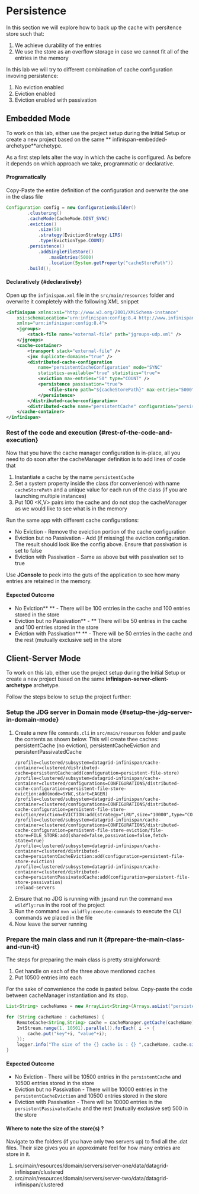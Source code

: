 # Persistence

In this section we will explore how to back up the cache with persitence store such that:

1. We achieve durability of the entries
2. We use the store as an overflow storage in case we cannot fit all of the entries in the memory 

In this lab we will try to different combination of cache configuration invoving persistence:

1. No eviction enabled
2. Eviction enabled
3. Eviction enabled with passivation

## Embedded Mode

To work on this lab, either use the project setup during the Initial Setup or create a new project based on the same ** infinispan-embedded-archetype**archetype.

As a first step lets alter the way in which the cache is configured. As before it depends on which approach we take, programmatic or declarative.

#### Programatically

Copy-Paste the entire definition of the configuration and overwrite the one in the class file

```java
Configuration config = new ConfigurationBuilder()
        .clustering()
        .cacheMode(CacheMode.DIST_SYNC)
        .eviction()
            .size(50)
            .strategy(EvictionStrategy.LIRS)
            .type(EvictionType.COUNT)
        .persistence()
            .addSingleFileStore()
                .maxEntries(5000)
                .location(System.getProperty("cacheStorePath"))
        .build();
```

#### Declaratively {#declaratively}

Open up the `infinispan.xml` file in the `src/main/resources` folder and overwrite it completely with the following XML snippet

```xml
<infinispan xmlns:xsi="http://www.w3.org/2001/XMLSchema-instance"
    xsi:schemaLocation="urn:infinispan:config:8.4 http://www.infinispan.org/schemas/infinispan-config-8.4.xsd"
    xmlns="urn:infinispan:config:8.4">
    <jgroups>
        <stack-file name="external-file" path="jgroups-udp.xml" />
    </jgroups>
    <cache-container>
        <transport stack="external-file" />
        <jmx duplicate-domains="true" />
        <distributed-cache-configuration
            name="persistentCacheConfiguration" mode="SYNC"
            statistics-available="true" statistics="true">
            <eviction max-entries="50" type="COUNT" />
            <persistence passivation="true">
                <file-store path="${cacheStorePath}" max-entries="5000" />
            </persistence>
        </distributed-cache-configuration>
        <distributed-cache name="persistentCache" configuration="persistentCacheConfiguration" />
    </cache-container>
</infinispan>
```

### Rest of the code and execution {#rest-of-the-code-and-execution}

Now that you have the cache manager configuration is in-place, all you need to do soon after the cacheManager definition is to add lines of code that

1. Instantiate a cache by the name `persistentCache` 
2. Set a system property inside the class \(for convenience\) with name `cacheStorePath` and a unique value for each run of the class \(if you are launching multiple instances\)
3. Put 100 &lt;K,V&gt; pairs into the cache and do not stop the cacheManager as we would like to see what is in the memory 

Run the same app with different cache configurations:

* No Eviction - Remove the eveiction portion of the cache configuration
* Eviction but no Passivation - Add \(if missing\) the eviction configuration. The result should look like the config above. Ensure that passivation is set to false
* Eviction with Passivation - Same as above but with passivation set to true

Use **JConsole** to peek into the guts of the application to see how many entries are retained in the memory.

#### Expected Outcome

* No Eviction** ** - There will be 100 entries in the cache and 100 entries stored in the store
* Eviction but no Passivation** - ** There will be 50 entries in the cache and 100 entries stored in the store
* Eviction with Passivation** ** - There will be 50 entries in the cache and the rest \(mutually exclusive set\) in the store

## Client-Server Mode

To work on this lab, either use the project setup during the Initial Setup or create a new project based on the same **infinispan-server-client-archetype** archetype.

Follow the steps below to setup the project further:

### Setup the JDG server in Domain mode {#setup-the-jdg-server-in-domain-mode}

1. Create a new file `commands.cli` in `src/main/resources` folder and paste the contents as shown below. This will create thee caches: persistentCache \(no eviction\), persistentCacheEviction and persistentPassivatedCache
   ```
   /profile=clustered/subsystem=datagrid-infinispan/cache-container=clustered/distributed-cache=persistentCache:add(configuration=persistent-file-store)
   /profile=clustered/subsystem=datagrid-infinispan/cache-container=clustered/configurations=CONFIGURATIONS/distributed-cache-configuration=persistent-file-store-eviction:add(mode=SYNC,start=EAGER)
   /profile=clustered/subsystem=datagrid-infinispan/cache-container=clustered/configurations=CONFIGURATIONS/distributed-cache-configuration=persistent-file-store-eviction/eviction=EVICTION:add(strategy="LRU",size="10000",type="COUNT")
   /profile=clustered/subsystem=datagrid-infinispan/cache-container=clustered/configurations=CONFIGURATIONS/distributed-cache-configuration=persistent-file-store-eviction/file-store=FILE_STORE:add(shared=false,passivation=false,fetch-state=true)
   /profile=clustered/subsystem=datagrid-infinispan/cache-container=clustered/distributed-cache=persistentCacheEviction:add(configuration=persistent-file-store-eviction)
   /profile=clustered/subsystem=datagrid-infinispan/cache-container=clustered/distributed-cache=persistentPassivatedCache:add(configuration=persistent-file-store-passivation)
   :reload-servers
   ```
2. Ensure that no JDG is running with `jps`and run the command `mvn wildfly:run` in the root of the project
3. Run the command `mvn wildfly:execute-commands` to execute the CLI commands we placed in the file
4. Now leave the server running

### Prepare the main class and run it {#prepare-the-main-class-and-run-it}

The steps for preparing the main class is pretty straighforward: 

1. Get handle on each of the three above mentioned caches 
2. Put 10500 entries into each 

For the sake of convenience the code is pasted below. Copy-paste the code between cacheManager instantiation and its stop.

```java
List<String> cacheNames = new ArrayList<String>(Arrays.asList("persistentCache","persistentCacheEviction","persistentPassivatedCache"));

for (String cacheName : cacheNames) {
    RemoteCache<String,String> cache = cacheManager.getCache(cacheName);
    IntStream.range(1, 10501).parallel().forEach( i -> {
        cache.put("key"+i, "value"+i);
    });         
    logger.info("The size of the {} cache is : {} ",cacheName, cache.size());
}
```

#### 

#### Expected Outcome

* No Eviction -  There will be 10500 entries in the `persistentCache` and 10500 entries stored in the store
* Eviction but no Passivation  - There will be 10000 entries in the `persistentCacheEviction`  and 10500 entries stored in the store
* Eviction with Passivation  - There will be 10000 entries in the `persistentPassivatedCache` and the rest \(mutually exclusive set\) 500 in the store

#### Where to note the size of the store\(s\) ? 

Navigate to the folders \(if you have only two servers up\) to find all the .dat files. Their size gives you an approximate feel for how many entries are store in it.

1. src/main/resources/domain/servers/server-one/data/datagrid-infinispan/clustered
2. src/main/resources/domain/servers/server-two/data/datagrid-infinispan/clustered



